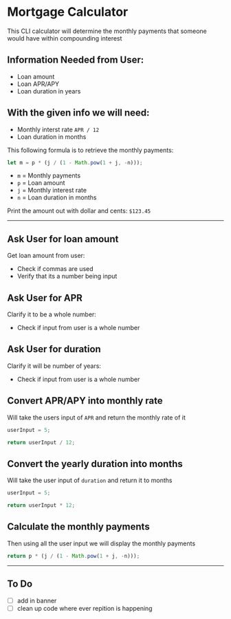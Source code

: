 # Mortgage Calculator

This CLI calculator will determine the monthly payments that someone would have within compounding interest

## Information Needed from User:

- Loan amount
- Loan APR/APY
- Loan duration in years

## With the given info we will need:

- Monthly interst rate `APR / 12`
- Loan duration in months

This following formula is to retrieve the monthly payments:

```javascript
let m = p * (j / (1 - Math.pow(1 + j, -n)));
```

- `m` = Monthly payments
- `p` = Loan amount
- `j` = Monthly interest rate
- `n` = Loan duration in months

Print the amount out with dollar and cents: `$123.45`

---

## Ask User for loan amount

Get loan amount from user:

- Check if commas are used
- Verify that its a number being input

## Ask User for APR

Clarify it to be a whole number:

- Check if input from user is a whole number

## Ask User for duration

Clarify it will be number of years:

- Check if input from user is a whole number

## Convert APR/APY into monthly rate

Will take the users input of `APR` and return the monthly rate of it

```javascript
userInput = 5;

return userInput / 12;
```

## Convert the yearly duration into months

Will take the user input of `duration` and return it to months

```javascript
userInput = 5;

return userInput * 12;
```

## Calculate the monthly payments

Then using all the user input we will display the monthly payments

```javascript
return p * (j / (1 - Math.pow(1 + j, -n)));
```

---

## To Do

- [ ] add in banner
- [ ] clean up code where ever repition is happening
